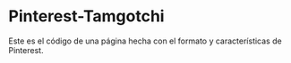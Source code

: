 # Pinterest-Tamgotchi
Este es el código de una página hecha con el formato y características de Pinterest.
